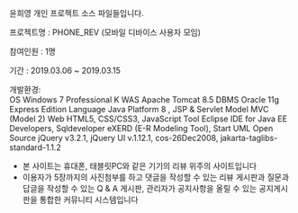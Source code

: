 윤희영 개인 프로젝트 소스 파일들입니다.

프로젝트명 : PHONE_REV (모바일 디바이스 사용자 모임)

참여인원	: 1명

기간 : 2019.03.06 ~ 2019.03.15

개발환경:	
OS	Windows 7 Professional K
WAS	Apache Tomcat 8.5
DBMS	Oracle 11g Express Edition
Language	Java Platform 8 , JSP & Servlet
Model	MVC (Model 2)
Web	HTML5, CSS/CSS3, JavaScript
Tool	Eclipse IDE for Java EE Developers, Sqldeveloper
eXERD (E-R Modeling Tool), Start UML
Open Source	jQuery v3.2.1, jQuery UI v.1.12.1, cos-26Dec2008, jakarta-taglibs-standard-1.1.2

- 본 사이트는 휴대폰, 태블릿PC와 같은 기기의 리뷰 위주의 사이트입니다
- 이용자가 5장까지의 사진첨부를 하고 댓글을 작성할 수 있는 리뷰 게시판과 질문과 답글을 작성할 수 있는 Q & A 게시판, 관리자가 공지사항을 올릴 수 있는 공지게시판을 통합한 커뮤니티 시스템입니다

